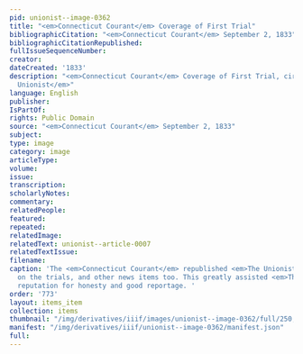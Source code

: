 ```yaml
---
pid: unionist--image-0362
title: "<em>Connecticut Courant</em> Coverage of First Trial"
bibliographicCitation: "<em>Connecticut Courant</em> September 2, 1833"
bibliographicCitationRepublished: 
fullIssueSequenceNumber: 
creator: 
dateCreated: '1833'
description: "<em>Connecticut Courant</em> Coverage of First Trial, cirting <em>The
  Unionist</em>"
language: English
publisher: 
IsPartOf: 
rights: Public Domain
source: "<em>Connecticut Courant</em> September 2, 1833"
subject: 
type: image
category: image
articleType: 
volume: 
issue: 
transcription: 
scholarlyNotes: 
commentary: 
relatedPeople: 
featured: 
repeated: 
relatedImage: 
relatedText: unionist--article-0007
relatedTextIssue: 
filename: 
caption: 'The <em>Connecticut Courant</em> republished <em>The Unionist</em> reports
  on the trials, and other news items too. This greatly assisted <em>The Unionist''s</em>
  reputation for honesty and good reportage. '
order: '773'
layout: items_item
collection: items
thumbnail: "/img/derivatives/iiif/images/unionist--image-0362/full/250,/0/default.jpg"
manifest: "/img/derivatives/iiif/unionist--image-0362/manifest.json"
full: 
---
```

